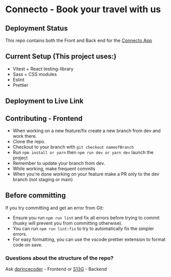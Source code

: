 # Connecto - Book your travel with us

## Deployment Status

This repo contains both the Front and Back end for the <a href="#" >Connecto App</a>

## Current Setup (This project uses:)

- Vitest + React testing-library
- Sass + CSS modules
- Eslint
- Prettier

## Deployment to Live Link

## Contributing - Frontend

- When working on a new feature/fix create a new branch from dev and work there.
- Clone the repo.
- Checkout to your branch with `git checkout nameofBranch`
- Run `npm install or yarn` then `npm run dev or yarn dev` launch the project
- Remember to update your branch from dev.
- While working, make frequent commits
- When you're done working on your feature make a PR only to the dev branch (not staging or main)

## Before committing

If you try committing and get an error from Git:

- Ensure you run `npm run lint` and fix all errors before trying to commit (husky will prevent you from committing otherwise).
- You can run `npm run lint:fix` to try to automatically fix the simpler errors.
- For easy formatting, you can use the vscode prettier extension to format code on save.

### Questions about the structure of the repo?

Ask [dprincecoder](https://github.com/dprincecoder) - Frontend
or
[S13G](https://github.com/s13g) - Backend
